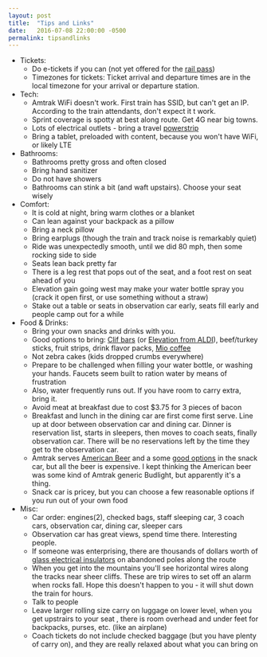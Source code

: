 ```yaml
---
layout: post
title:  "Tips and Links"
date:   2016-07-08 22:00:00 -0500
permalink: tipsandlinks
---
```

* Tickets:
  * Do e-tickets if you can (not yet offered for the [rail pass])
  * Timezones for tickets: Ticket arrival and departure times are in the local timezone for your arrival or departure station.
* Tech:
  * Amtrak WiFi doesn't work. First train has SSID, but can't get an IP. According to the train attendants, don't expect it t work.
  * Sprint coverage is spotty at best along route. Get 4G near big towns.
  * Lots of electrical outlets - bring a travel [powerstrip][]
  * Bring a tablet, preloaded with content, because you won't have WiFi, or likely LTE
* Bathrooms:
  * Bathrooms pretty gross and often closed
  * Bring hand sanitizer
  * Do not have showers
  * Bathrooms can stink a bit (and waft upstairs). Choose your seat wisely
* Comfort:
  * It is cold at night, bring warm clothes or a blanket
  * Can lean against your backpack as a pillow
  * Bring a neck pillow
  * Bring earplugs (though the train and track noise is remarkably quiet)
  * Ride was unexpectedly smooth, until we did 80 mph, then some rocking side to side
  * Seats lean back pretty far
  * There is a leg rest that pops out of the seat, and a foot rest on seat ahead of you
  * Elevation gain going west may make your water bottle spray you (crack it open first, or use something without a straw)
  * Stake out a table or seats in observation car early, seats fill early and people camp out for a while
* Food & Drinks:
  * Bring your own snacks and drinks with you.
  * Good options to bring: [Clif bars] (or [Elevation from ALDI]), beef/turkey sticks, fruit strips, drink flavor packs, [Mio coffee]
  * Not zebra cakes (kids dropped crumbs everywhere)
  * Prepare to be challenged when filling your water bottle, or washing your hands. Faucets seem built to ration water by means of frustration
  * Also, water frequently runs out. If you have room to carry extra, bring it.
  * Avoid meat at breakfast due to cost $3.75 for 3 pieces of bacon
  * Breakfast and lunch in the dining car are first come first serve. Line up at door between observation car and dining car. Dinner is reservation list, starts in sleepers, then moves to coach seats, finally observation car. There will be no reservations left by the time they get to the observation car.
  * Amtrak serves [American Beer] and a some [good options] in the snack car, but all the beer is expensive. I kept thinking the American beer was some kind of Amtrak generic Budlight, but apparently it's a thing.
  * Snack car is pricey, but you can choose a few reasonable options if you run out of your own food
* Misc:
  * Car order: engines(2), checked bags, staff sleeping car, 3 coach cars, observation car, dining car, sleeper cars
  * Observation car has great views, spend time there. Interesting people.
  * If someone was enterprising, there are thousands of dollars worth of [glass electrical insulators] on abandoned poles along the route
  * When you get into the mountains you'll see horizontal wires along the tracks near sheer cliffs. These are trip wires to set off an alarm when rocks fall. Hope this doesn't happen to you - it will shut down the train for hours.
  * Talk to people
  * Leave larger rolling size carry on luggage on lower level,  when you get upstrairs to your seat , there is room overhead and under feet for backpacks, purses, etc. (like an airplane)
  * Coach tickets do not include checked baggage (but you have plenty of carry on), and they are really relaxed about what you can bring on

[powerstrip]: https://www.amazon.com/gp/product/B00UKXBQHS/ref=oh_aui_search_detailpage?ie=UTF8&psc=1
[American Beer]: http://www.pittsburghbrewing.com/brands/#american
[Clif bars]: http://www.clifbar.com/
[Elevation from ALDI]: https://www.aldi.us/en/tips-explore/back-to-school/back-to-college/food-for-college/btc-detail/ps/p/elevation-by-millville-energy-bars/
[rail pass]: https://www.amtrak.com/take-the-trains-across-america-with-usa-rail-pass
[glass electrical insulators]: http://www.collectorsweekly.com/tools-and-hardware/insulators
[good options]: http://www.sierranevada.com/beer/year-round/pale-ale
[Mio coffee]:  http://www.makeitmio.com/en/energy
